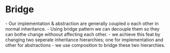 <h1>Bridge</h1>
- Our implementation & abstraction are generally coupled o each other in normal inheritance.
- Using bridge pattern we can decouple them so they can bothe change withoout affecting each other.
- we achieve this feat by changing two seperate inheritance hierarchies; one for implementation and other for abstractions
- we use composition to bridge these two hierarchies.
